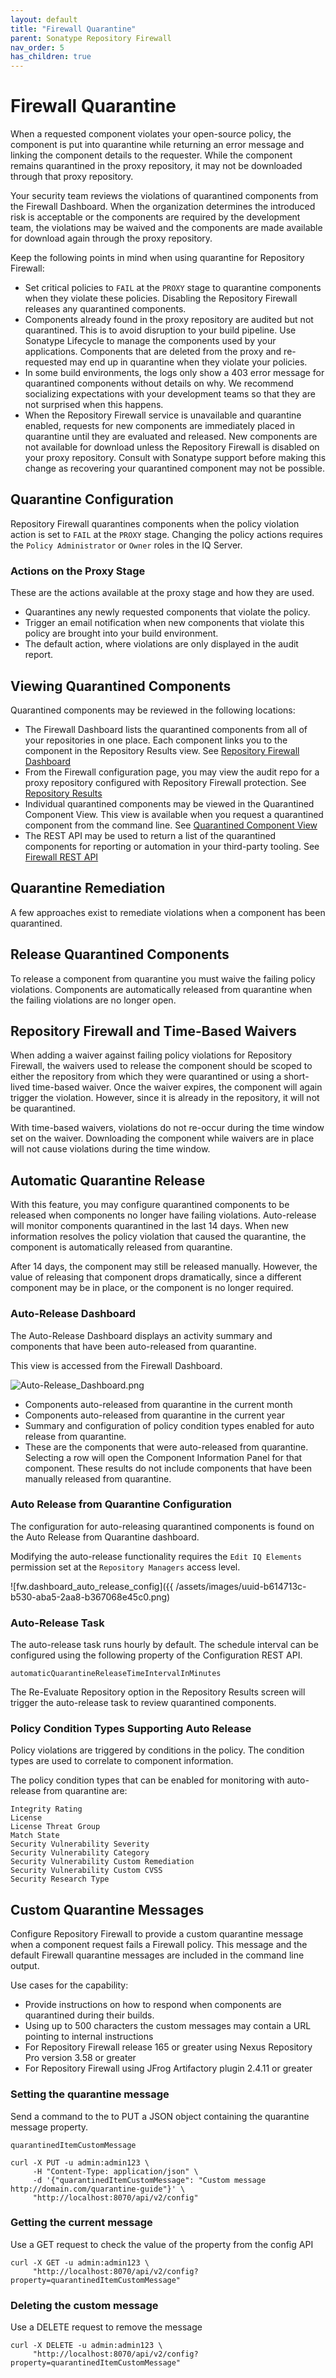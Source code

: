 ```yaml
---
layout: default
title: "Firewall Quarantine"
parent: Sonatype Repository Firewall
nav_order: 5
has_children: true
---
```


# Firewall Quarantine

When a requested component violates your open-source policy, the component is put into quarantine while returning an error message and linking the component details to the requester. While the component remains quarantined in the proxy repository, it may not be downloaded through that proxy repository.

Your security team reviews the violations of quarantined components from the Firewall Dashboard. When the organization determines the introduced risk is acceptable or the components are required by the development team, the violations may be waived and the components are made available for download again through the proxy repository.

Keep the following points in mind when using quarantine for Repository Firewall:

- Set critical policies to `FAIL` at the `PROXY` stage to quarantine components when they violate these policies. Disabling the Repository Firewall releases any quarantined components.
- Components already found in the proxy repository are audited but not quarantined. This is to avoid disruption to your build pipeline. Use Sonatype Lifecycle to manage the components used by your applications. Components that are deleted from the proxy and re-requested may end up in quarantine when they violate your policies.
- In some build environments, the logs only show a 403 error message for quarantined components without details on why. We recommend socializing expectations with your development teams so that they are not surprised when this happens.
- When the Repository Firewall service is unavailable and quarantine enabled, requests for new components are immediately placed in quarantine until they are evaluated and released. New components are not available for download unless the Repository Firewall is disabled on your proxy repository. Consult with Sonatype support before making this change as recovering your quarantined component may not be possible.

## Quarantine Configuration

Repository Firewall quarantines components when the policy violation action is set to `FAIL` at the `PROXY` stage. Changing the policy actions requires the `Policy Administrator` or `Owner` roles in the IQ Server.

### Actions on the Proxy Stage

These are the actions available at the proxy stage and how they are used.

- Quarantines any newly requested components that violate the policy.
- Trigger an email notification when new components that violate this policy are brought into your build environment.
- The default action, where violations are only displayed in the audit report.

## Viewing Quarantined Components

Quarantined components may be reviewed in the following locations:

- The Firewall Dashboard lists the quarantined components from all of your repositories in one place. Each component links you to the component in the Repository Results view. See [Repository Firewall Dashboard](#UUID-4439bba0-67dd-8d9f-3011-e58458a57f19)
- From the Firewall configuration page, you may view the audit repo for a proxy repository configured with Repository Firewall protection. See [Repository Results](#UUID-a08de187-0418-3468-53bf-8e5f864b06ef)
- Individual quarantined components may be viewed in the Quarantined Component View. This view is available when you request a quarantined component from the command line. See [Quarantined Component View](#UUID-1b1073ca-3e40-aece-85c3-b8d003588620)
- The REST API may be used to return a list of the quarantined components for reporting or automation in your third-party tooling. See [Firewall REST API](#UUID-d516f5b1-1573-aae2-7261-107d95f5fb67)

## Quarantine Remediation

A few approaches exist to remediate violations when a component has been quarantined.

## Release Quarantined Components

To release a component from quarantine you must waive the failing policy violations. Components are automatically released from quarantine when the failing violations are no longer open.

## Repository Firewall and Time-Based Waivers

When adding a waiver against failing policy violations for Repository Firewall, the waivers used to release the component should be scoped to either the repository from which they were quarantined or using a short-lived time-based waiver. Once the waiver expires, the component will again trigger the violation. However, since it is already in the repository, it will not be quarantined.

With time-based waivers, violations do not re-occur during the time window set on the waiver. Downloading the component while waivers are in place will not cause violations during the time window.

## Automatic Quarantine Release

With this feature, you may configure quarantined components to be released when components no longer have failing violations. Auto-release will monitor components quarantined in the last 14 days. When new information resolves the policy violation that caused the quarantine, the component is automatically released from quarantine.

After 14 days, the component may still be released manually. However, the value of releasing that component drops dramatically, since a different component may be in place, or the component is no longer required.

### Auto-Release Dashboard

The Auto-Release Dashboard displays an activity summary and components that have been auto-released from quarantine.

This view is accessed from the Firewall Dashboard.

![Auto-Release_Dashboard.png](/docs-at-surgery-poc/assets/images/uuid-78a46c7a-91b0-d267-034e-0e0078607554.png)

- Components auto-released from quarantine in the current month
- Components auto-released from quarantine in the current year
- Summary and configuration of policy condition types enabled for auto release from quarantine.
- These are the components that were auto-released from quarantine. Selecting a row will open the Component Information Panel for that component. These results do not include components that have been manually released from quarantine.

### Auto Release from Quarantine Configuration

The configuration for auto-releasing quarantined components is found on the Auto Release from Quarantine dashboard.

Modifying the auto-release functionality requires the `Edit IQ Elements` permission set at the `Repository Managers` access level.

![fw.dashboard_auto_release_config]({{ /assets/images/uuid-b614713c-b530-aba5-2aa8-b367068e45c0.png)

### Auto-Release Task

The auto-release task runs hourly by default. The schedule interval can be configured using the following property of the Configuration REST API.

```
automaticQuarantineReleaseTimeIntervalInMinutes
```

The Re-Evaluate Repository option in the Repository Results screen will trigger the auto-release task to review quarantined components.

### Policy Condition Types Supporting Auto Release

Policy violations are triggered by conditions in the policy. The condition types are used to correlate to component information.

The policy condition types that can be enabled for monitoring with auto-release from quarantine are:

```
Integrity Rating
License
License Threat Group
Match State
Security Vulnerability Severity
Security Vulnerability Category
Security Vulnerability Custom Remediation
Security Vulnerability Custom CVSS 
Security Research Type
```

## Custom Quarantine Messages

Configure Repository Firewall to provide a custom quarantine message when a component request fails a Firewall policy. This message and the default Firewall quarantine messages are included in the command line output.

Use cases for the capability:

- Provide instructions on how to respond when components are quarantined during their builds.
- Using up to 500 characters the custom messages may contain a URL pointing to internal instructions
- For Repository Firewall release 165 or greater using Nexus Repository Pro version 3.58 or greater
- For Repository Firewall using JFrog Artifactory plugin 2.4.11 or greater

### Setting the quarantine message

Send a command to the to PUT a JSON object containing the quarantine message property.

```
quarantinedItemCustomMessage 
```

```
curl -X PUT -u admin:admin123 \
     -H "Content-Type: application/json" \
     -d '{"quarantinedItemCustomMessage": "Custom message http://domain.com/quarantine-guide"}' \
     "http://localhost:8070/api/v2/config"
```

### Getting the current message

Use a GET request to check the value of the property from the config API

```
curl -X GET -u admin:admin123 \
     "http://localhost:8070/api/v2/config?property=quarantinedItemCustomMessage"
```

### Deleting the custom message

Use a DELETE request to remove the message

```
curl -X DELETE -u admin:admin123 \
     "http://localhost:8070/api/v2/config?property=quarantinedItemCustomMessage"
```
